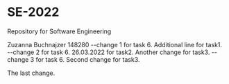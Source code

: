 # SE-2022
Repository for Software Engineering

Zuzanna Buchnajzer 148280
--change 1 for task 6.
Additional line for task1. 
--change 2 for task 6.
26.03.2022 for task2.
Another change for task3.
--change 3 for task 6.
Second change for task3.

The last change.
